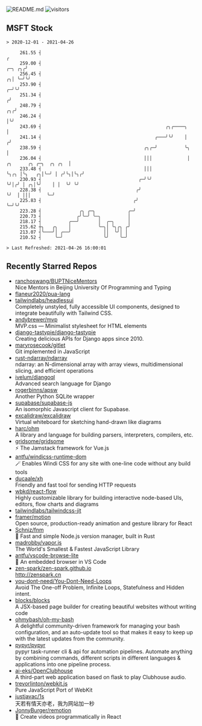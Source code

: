 ![README.md](https://github.com/Gerhut/Gerhut/workflows/README.md/badge.svg)
![visitors](https://visitors.vercel.app/Gerhut/Gerhut?token=8cf69d1f6813d272ef062726b6070c9be4ff72038cfe5a7ded7384a8da65d866)

## MSFT Stock

```
> 2020-12-01 - 2021-04-26

     261.55 ┤                                                                                                  ╭ 
     259.00 ┤                                                                                           ╭─╮ ╭╮╭╯ 
     256.45 ┤                                                                                         ╭╮│ ╰─╯╰╯  
     253.90 ┤                                                                                       ╭─╯╰╯        
     251.34 ┤                                                                                      ╭╯            
     248.79 ┤                                                                                   ╭╮╭╯             
     246.24 ┤                                                                                   │╰╯              
     243.69 ┤                                              ╭╮╭────╮                             │                
     241.14 ┤                                          ╭───╯╰╯    │                            ╭╯                
     238.59 ┤                                      ╭╮╭─╯          ╰╮                           │                 
     236.04 ┤                                      │││             │    ╭╮      ╭╮ ╭─╮  ╭╮ ╭╮  │                 
     233.48 ┤                                      │││             ╰╮╭╮ │╰╮   ╭╮│╰─╯ │ ╭╯╰╮│╰╮╭╯                 
     230.93 ┤                                    ╭─╯╰╯              ╰╯│╭╯ │ ╭╮│╰╯    │ │  ╰╯ ╰╯                  
     228.38 ┤                                   ╭╯                    ╰╯  │ │││      ╰─╯                         
     225.83 ┤                                  ╭╯                         ╰─╯╰╯                                  
     223.28 ┤              ╭╮ ╭─╮            ╭─╯                                                                 
     220.73 ┤             ╭╯╰─╯ ╰─╮          │                                                                   
     218.17 ┤          ╭──╯       │  ╭─╮     │                                                                   
     215.62 ┼╮   ╭╮    │          ╰─╮│ ╰╮╭╮ ╭╯                                                                   
     213.07 ┤╰───╯│ ╭──╯            ││  ╰╯│ │                                                                    
     210.52 ┤     ╰─╯               ╰╯    ╰─╯                                                                    

> Last Refreshed: 2021-04-26 16:00:01
```

## Recently Starred Repos

- [ranchoswang/BUPTNiceMentors](https://github.com/ranchoswang/BUPTNiceMentors)  
  Nice Mentors in Beijing University Of Programming and Typing 
- [flaneur2020/pua-lang](https://github.com/flaneur2020/pua-lang)  
- [tailwindlabs/headlessui](https://github.com/tailwindlabs/headlessui)  
  Completely unstyled, fully accessible UI components, designed to integrate beautifully with Tailwind CSS.
- [andybrewer/mvp](https://github.com/andybrewer/mvp)  
  MVP.css — Minimalist stylesheet for HTML elements
- [django-tastypie/django-tastypie](https://github.com/django-tastypie/django-tastypie)  
  Creating delicious APIs for Django apps since 2010.
- [maryrosecook/gitlet](https://github.com/maryrosecook/gitlet)  
  Git implemented in JavaScript
- [rust-ndarray/ndarray](https://github.com/rust-ndarray/ndarray)  
  ndarray: an N-dimensional array with array views, multidimensional slicing, and efficient operations
- [ivelum/djangoql](https://github.com/ivelum/djangoql)  
  Advanced search language for Django
- [rogerbinns/apsw](https://github.com/rogerbinns/apsw)  
  Another Python SQLite wrapper
- [supabase/supabase-js](https://github.com/supabase/supabase-js)  
  An isomorphic Javascript client for Supabase.
- [excalidraw/excalidraw](https://github.com/excalidraw/excalidraw)  
  Virtual whiteboard for sketching hand-drawn like diagrams
- [harc/ohm](https://github.com/harc/ohm)  
  A library and language for building parsers, interpreters, compilers, etc.
- [gridsome/gridsome](https://github.com/gridsome/gridsome)  
  ⚡️ The Jamstack framework for Vue.js
- [antfu/windicss-runtime-dom](https://github.com/antfu/windicss-runtime-dom)  
  🪄 Enables Windi CSS for any site with one-line code without any build tools 
- [ducaale/xh](https://github.com/ducaale/xh)  
  Friendly and fast tool for sending HTTP requests
- [wbkd/react-flow](https://github.com/wbkd/react-flow)  
  Highly customizable library for building interactive node-based UIs, editors, flow charts and diagrams 
- [tailwindlabs/tailwindcss-jit](https://github.com/tailwindlabs/tailwindcss-jit)  
- [framer/motion](https://github.com/framer/motion)  
  Open source, production-ready animation and gesture library for React
- [Schniz/fnm](https://github.com/Schniz/fnm)  
  🚀 Fast and simple Node.js version manager, built in Rust
- [madrobby/vapor.js](https://github.com/madrobby/vapor.js)  
  The World's Smallest & Fastest JavaScript Library
- [antfu/vscode-browse-lite](https://github.com/antfu/vscode-browse-lite)  
  🚀 An embedded browser in VS Code
- [zen-spark/zen-spark.github.io](https://github.com/zen-spark/zen-spark.github.io)  
  http://zenspark.cn
- [you-dont-need/You-Dont-Need-Loops](https://github.com/you-dont-need/You-Dont-Need-Loops)  
  Avoid The One-off Problem, Infinite Loops, Statefulness and Hidden intent.
- [blocks/blocks](https://github.com/blocks/blocks)  
  A JSX-based page builder for creating beautiful websites without writing code
- [ohmybash/oh-my-bash](https://github.com/ohmybash/oh-my-bash)  
  A delightful community-driven framework for managing your bash configuration, and an auto-update tool so that makes it easy to keep up with the latest updates from the community.
- [pypyr/pypyr](https://github.com/pypyr/pypyr)  
  pypyr task-runner cli & api for automation pipelines. Automate anything by combining commands, different scripts in different languages & applications into one pipeline process.
- [ai-eks/OpenClubhouse](https://github.com/ai-eks/OpenClubhouse)  
  A third-part web application based on flask to play Clubhouse audio.
- [trevorlinton/webkit.js](https://github.com/trevorlinton/webkit.js)  
  Pure JavaScript Port of WebKit
- [justjavac/1s](https://github.com/justjavac/1s)  
  天若有情天亦老，我为网站加一秒
- [JonnyBurger/remotion](https://github.com/JonnyBurger/remotion)  
  🎥      Create videos programmatically in React
